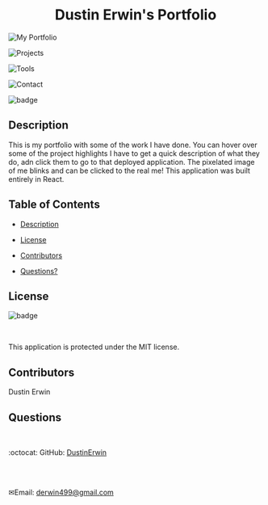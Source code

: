 <h1 align="center">Dustin Erwin's Portfolio</h1>

![My Portfolio](https://user-images.githubusercontent.com/70966543/109666156-ee3a8980-7b3c-11eb-8c5e-ee6b50a3bd83.png)

![Projects](https://user-images.githubusercontent.com/70966543/109668019-bc2a2700-7b3e-11eb-8338-17a60ad7df2b.png)

![Tools](https://user-images.githubusercontent.com/70966543/109668096-d106ba80-7b3e-11eb-81f6-95eb6d52bd74.png)

![Contact](https://user-images.githubusercontent.com/70966543/109668153-dfed6d00-7b3e-11eb-92d9-4a0b5468728d.png)

![badge](https://img.shields.io/badge/license-MIT-blue)<br />

## Description

This is my portfolio with some of the work I have done. You can hover over some of the project highlights I have to get a quick description of what they do, adn click them to go to that deployed application. The pixelated image of me blinks and can be clicked to the real me! This application was built entirely in React.

## Table of Contents

- [Description](#description)

- [License](#license)

- [Contributors](#contributors)

- [Questions?](#questions)

## License

![badge](https://img.shields.io/badge/license-MIT-blue)

<br />

This application is protected under the MIT license.

## Contributors

Dustin Erwin

## Questions

<br />

:octocat: GitHub: [DustinErwin](https://github.com/DustinErwin)

<br />
<br />

✉Email: derwin499@gmail.com
